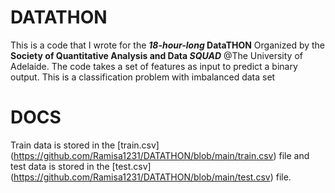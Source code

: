 # DATATHON
This is a code that I wrote for the **_18-hour-long_ DataTHON** Organized by the **Society of Quantitative Analysis and Data _SQUAD_** @The University of Adelaide.
The code takes a set of features as input to predict a binary output. This is a classification problem with imbalanced data set

# DOCS
Train data is stored in the [train.csv] (https://github.com/Ramisa1231/DATATHON/blob/main/train.csv) file and test data is stored in the [test.csv] (https://github.com/Ramisa1231/DATATHON/blob/main/test.csv) file.

